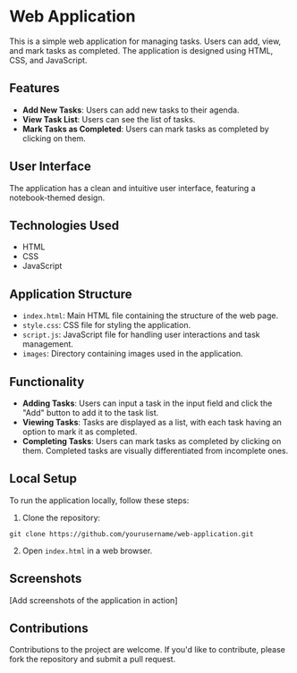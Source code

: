 # Web Application

This is a simple web application for managing tasks. Users can add, view, and mark tasks as completed. The application is designed using HTML, CSS, and JavaScript.

## Features

- **Add New Tasks**: Users can add new tasks to their agenda.
- **View Task List**: Users can see the list of tasks.
- **Mark Tasks as Completed**: Users can mark tasks as completed by clicking on them.

## User Interface

The application has a clean and intuitive user interface, featuring a notebook-themed design.

## Technologies Used

- HTML
- CSS
- JavaScript

## Application Structure

- `index.html`: Main HTML file containing the structure of the web page.
- `style.css`: CSS file for styling the application.
- `script.js`: JavaScript file for handling user interactions and task management.
- `images`: Directory containing images used in the application.

## Functionality

- **Adding Tasks**: Users can input a task in the input field and click the "Add" button to add it to the task list.
- **Viewing Tasks**: Tasks are displayed as a list, with each task having an option to mark it as completed.
- **Completing Tasks**: Users can mark tasks as completed by clicking on them. Completed tasks are visually differentiated from incomplete ones.

## Local Setup

To run the application locally, follow these steps:

1. Clone the repository:

```
git clone https://github.com/yourusername/web-application.git
```

2. Open `index.html` in a web browser.

## Screenshots

[Add screenshots of the application in action]

## Contributions

Contributions to the project are welcome. If you'd like to contribute, please fork the repository and submit a pull request.
